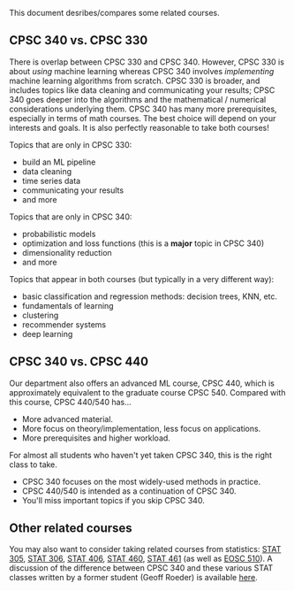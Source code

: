 This document desribes/compares some related courses.

## CPSC 340 vs. CPSC 330

There is overlap between CPSC 330 and CPSC 340. However, CPSC 330 is about _using_ machine learning whereas 
CPSC 340 involves _implementing_ machine learning algorithms from scratch. CPSC 330 is broader, 
and includes topics like data cleaning and communicating your results; CPSC 340 goes deeper into the
algorithms and the mathematical / numerical considerations underlying them. CPSC 340 has many more prerequisites, 
especially in terms of math courses. The best choice will depend on your interests and goals. 
It is also perfectly reasonable to take both courses!

Topics that are only in CPSC 330:

- build an ML pipeline
- data cleaning
- time series data
- communicating your results
- and more

Topics that are only in CPSC 340:

- probabilistic models
- optimization and loss functions (this is a **major** topic in CPSC 340)
- dimensionality reduction
- and more

Topics that appear in both courses (but typically in a very different way):

- basic classification and regression methods: decision trees, KNN, etc.
- fundamentals of learning
- clustering
- recommender systems
- deep learning


## CPSC 340 vs. CPSC 440

Our department also offers an advanced ML course, CPSC 440, which is approximately equivalent to the graduate course CPSC 540. Compared with this course, CPSC 440/540 has...

 - More advanced material.
 - More focus on theory/implementation, less focus on applications.
 - More prerequisites and higher workload.

For almost all students who haven't yet taken CPSC 340, this is the right class to take.

 - CPSC 340 focuses on the most widely-used methods in practice.
 - CPSC 440/540 is intended as a continuation of CPSC 340.
 - You'll miss important topics if you skip CPSC 340.
 
## Other related courses

You may also want to consider taking related courses from statistics: [STAT 305](https://courses.students.ubc.ca/cs/main?pname=subjarea&tname=subjareas&req=3&dept=STAT&course=305), [STAT 306](https://courses.students.ubc.ca/cs/main?pname=subjarea&tname=subjareas&req=3&dept=STAT&course=306), [STAT 406](https://courses.students.ubc.ca/cs/main?pname=subjarea&tname=subjareas&req=3&dept=STAT&course=406), [STAT 460](https://courses.students.ubc.ca/cs/main?pname=subjarea&tname=subjareas&req=3&dept=STAT&course=460), [STAT 461](https://courses.students.ubc.ca/cs/main?pname=subjarea&tname=subjareas&req=3&dept=STAT&course=461) (as well as [EOSC 510](https://www.eoas.ubc.ca/courses/eosc510/eosc510.htm)). A discussion of the difference between CPSC 340 and these various STAT classes written by a former student (Geoff Roeder) is available [here](https://www.cs.ubc.ca/~schmidtm/Courses/CPSCvsSTAT.txt).
